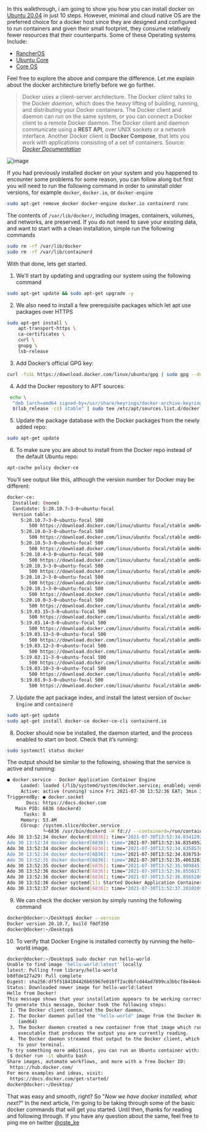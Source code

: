 In this walkthrough, i am going to show you how you can install docker on [Ubuntu 20.04](https://ubuntu.com/download/desktop) in just 10 steps. However, minimal and cloud native OS are the preferred choice for a docker host since they are designed and configured to run containers and given their small footprint, they consume relatively fewer resources that their counterparts. Some of these Operating systems Include:

- [RancherOS](https://rancher.com/docs/os/v1.x/en/)
- [Ubuntu Core](https://ubuntu.com/core)
- [Core OS](https://getfedora.org/en/coreos?stream=stable)

Feel free to explore the above and compare the difference. Let me explain about the docker architecture briefly before we go further.

> Docker uses a client-server architecture. The Docker _client_ talks to the Docker _daemon_, which does the heavy lifting of building, running, and distributing your Docker containers. The Docker client and daemon can run on the same system, or you can connect a Docker client to a remote Docker daemon. The Docker client and daemon communicate using a **REST API**, over UNIX sockets or a network interface. Another Docker client is **Docker Compose**, that lets you work with applications consisting of a set of containers.
> Source: _[Docker Documentation](https://docs.docker.com/get-started/overview/)_

![image](https://user-images.githubusercontent.com/58165365/144400225-5feef0f8-5afe-461e-a01d-363b9199bac8.png)

If you had previously installed docker on your system and you happened to encounter some problems for some reason, you can follow along but first you will need to run the following command in order to uninstall older versions, for example `docker`, `docker.io`, or `docker-engine`

```bash
sudo apt-get remove docker docker-engine docker.io containerd runc
```

The contents of `/var/lib/docker/`, including images, containers, volumes, and networks, are preserved. If you do not need to save your existing data, and want to start with a clean installation, simple run the following commands

```bash
sudo rm -rf /var/lib/docker
sudo rm -rf /var/lib/containerd
```

With that done, lets get started.

1. We'll start by updating and upgrading our system using the following command

```bash
sudo apt-get update && sudo apt-get upgrade -y
```

2. We also need to install a few prerequisite packages which let apt use packages over HTTPS

```bash
sudo apt-get install \
    apt-transport-https \
    ca-certificates \
    curl \
    gnupg \
    lsb-release
```

3. Add Docker’s official GPG key:

```bash
curl -fsSL https://download.docker.com/linux/ubuntu/gpg | sudo gpg --dearmor -o /usr/share/keyrings/docker-archive-keyring.gpg
```

4. Add the Docker repository to APT sources:

```bash
 echo \
  "deb [arch=amd64 signed-by=/usr/share/keyrings/docker-archive-keyring.gpg] https://download.docker.com/linux/ubuntu \
  $(lsb_release -cs) stable" | sudo tee /etc/apt/sources.list.d/docker.list > /dev/null
```

5. Update the package database with the Docker packages from the newly added repo:

```bash
sudo apt-get update
```

6. To make sure you are about to install from the Docker repo instead of the default Ubuntu repo:

```bash
apt-cache policy docker-ce
```

You’ll see output like this, although the version number for Docker may be different:

```bash
docker-ce:
  Installed: (none)
  Candidate: 5:20.10.7~3-0~ubuntu-focal
  Version table:
     5:20.10.7~3-0~ubuntu-focal 500
        500 https://download.docker.com/linux/ubuntu focal/stable amd64 Packages
     5:20.10.6~3-0~ubuntu-focal 500
        500 https://download.docker.com/linux/ubuntu focal/stable amd64 Packages
     5:20.10.5~3-0~ubuntu-focal 500
        500 https://download.docker.com/linux/ubuntu focal/stable amd64 Packages
     5:20.10.4~3-0~ubuntu-focal 500
        500 https://download.docker.com/linux/ubuntu focal/stable amd64 Packages
     5:20.10.3~3-0~ubuntu-focal 500
        500 https://download.docker.com/linux/ubuntu focal/stable amd64 Packages
     5:20.10.2~3-0~ubuntu-focal 500
        500 https://download.docker.com/linux/ubuntu focal/stable amd64 Packages
     5:20.10.1~3-0~ubuntu-focal 500
        500 https://download.docker.com/linux/ubuntu focal/stable amd64 Packages
     5:20.10.0~3-0~ubuntu-focal 500
        500 https://download.docker.com/linux/ubuntu focal/stable amd64 Packages
     5:19.03.15~3-0~ubuntu-focal 500
        500 https://download.docker.com/linux/ubuntu focal/stable amd64 Packages
     5:19.03.14~3-0~ubuntu-focal 500
        500 https://download.docker.com/linux/ubuntu focal/stable amd64 Packages
     5:19.03.13~3-0~ubuntu-focal 500
        500 https://download.docker.com/linux/ubuntu focal/stable amd64 Packages
     5:19.03.12~3-0~ubuntu-focal 500
        500 https://download.docker.com/linux/ubuntu focal/stable amd64 Packages
     5:19.03.11~3-0~ubuntu-focal 500
        500 https://download.docker.com/linux/ubuntu focal/stable amd64 Packages
     5:19.03.10~3-0~ubuntu-focal 500
        500 https://download.docker.com/linux/ubuntu focal/stable amd64 Packages
     5:19.03.9~3-0~ubuntu-focal 500
        500 https://download.docker.com/linux/ubuntu focal/stable amd64 Packages
```

7. Update the apt package index, and install the latest version of `Docker Engine` and `containerd`

```bash
sudo apt-get update
sudo apt-get install docker-ce docker-ce-cli containerd.io
```

8. Docker should now be installed, the daemon started, and the process enabled to start on boot. Check that it’s running:

```bash
sudo systemctl status docker
```

The output should be similar to the following, showing that the service is active and running:

```bash
● docker.service - Docker Application Container Engine
     Loaded: loaded (/lib/systemd/system/docker.service; enabled; vendor preset: enabled)
     Active: active (running) since Fri 2021-07-30 13:52:36 EAT; 3min 37s ago
TriggeredBy: ● docker.socket
       Docs: https://docs.docker.com
   Main PID: 6836 (dockerd)
      Tasks: 8
     Memory: 53.4M
     CGroup: /system.slice/docker.service
             └─6836 /usr/bin/dockerd -H fd:// --containerd=/run/containerd/containerd.sock
Ado 30 13:52:34 docker dockerd[6836]: time="2021-07-30T13:52:34.834129261+03:00" level=warning msg="Your kernel does not support CPU realtime >
Ado 30 13:52:34 docker dockerd[6836]: time="2021-07-30T13:52:34.835495233+03:00" level=warning msg="Your kernel does not support cgroup blkio >
Ado 30 13:52:34 docker dockerd[6836]: time="2021-07-30T13:52:34.835857823+03:00" level=warning msg="Your kernel does not support cgroup blkio >
Ado 30 13:52:34 docker dockerd[6836]: time="2021-07-30T13:52:34.836753497+03:00" level=info msg="Loading containers: start."
Ado 30 13:52:35 docker dockerd[6836]: time="2021-07-30T13:52:35.486328397+03:00" level=info msg="Default bridge (docker0) is assigned with an >
Ado 30 13:52:35 docker dockerd[6836]: time="2021-07-30T13:52:35.989845144+03:00" level=info msg="Loading containers: done."
Ado 30 13:52:36 docker dockerd[6836]: time="2021-07-30T13:52:36.855617392+03:00" level=info msg="Docker daemon" commit=b0f5bc3 graphdriver(s)=>
Ado 30 13:52:36 docker dockerd[6836]: time="2021-07-30T13:52:36.856528926+03:00" level=info msg="Daemon has completed initialization"
Ado 30 13:52:36 docker systemd[1]: Started Docker Application Container Engine.
Ado 30 13:52:37 docker dockerd[6836]: time="2021-07-30T13:52:37.201020910+03:00" level=info msg="API listen on /run/docker.sock"
```

9. We can check the docker version by simply running the following command

```bash
docker@docker:~/Desktop$ docker --version
Docker version 20.10.7, build f0df350
docker@docker:~/Desktop$
```

10. To verify that Docker Engine is installed correctly by running the hello-world image.

```bash
docker@docker:~/Desktop$ sudo docker run hello-world
Unable to find image 'hello-world:latest' locally
latest: Pulling from library/hello-world
b8dfde127a29: Pull complete
Digest: sha256:df5f5184104426b65967e016ff2ac0bfcd44ad7899ca3bbcf8e44e4461491a9e
Status: Downloaded newer image for hello-world:latest
Hello from Docker!
This message shows that your installation appears to be working correctly.
To generate this message, Docker took the following steps:
 1. The Docker client contacted the Docker daemon.
 2. The Docker daemon pulled the "hello-world" image from the Docker Hub.
    (amd64)
 3. The Docker daemon created a new container from that image which runs the
    executable that produces the output you are currently reading.
 4. The Docker daemon streamed that output to the Docker client, which sent it
    to your terminal.
To try something more ambitious, you can run an Ubuntu container with:
 $ docker run -it ubuntu bash
Share images, automate workflows, and more with a free Docker ID:
 https://hub.docker.com/
For more examples and ideas, visit:
 https://docs.docker.com/get-started/
docker@docker:~/Desktop/
```

That was easy and smooth, right? So "_Now we have docker installed, what next?_" In the next article, I'm going to be taking through some of the basic docker commands that will get you started. Until then, thanks for reading and following through. If you have any question about the same, feel free to ping me on twitter [@oste_ke](https://twitter.com/oste_ke)
